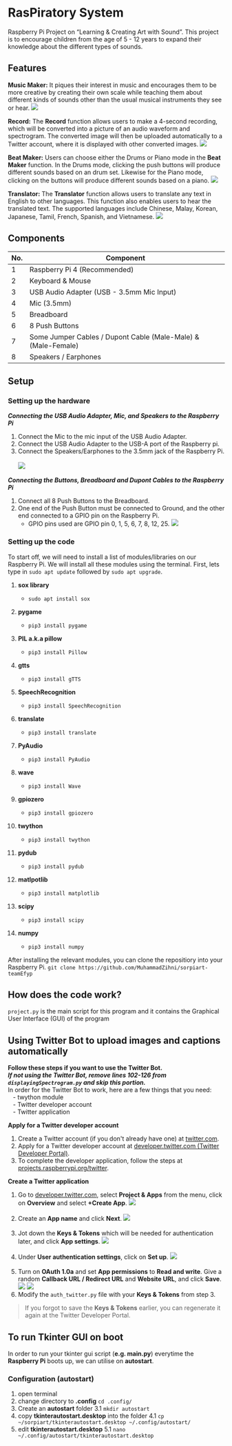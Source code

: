 # RasPiratory System
Raspberry Pi Project on “Learning & Creating Art with Sound”. This project is to encourage children from the age of 5 - 12 years to expand their knowledge about the different types of sounds.

## Features
**Music Maker:** It piques their interest in music and encourages them to be more creative by creating their own scale while teaching them about different kinds of sounds other than the usual musical instruments they see or hear.
![](documentation_images/MusicMaker.png)

**Record:** The **Record** function allows users to make a 4-second recording, which will be converted into a picture of an audio waveform and spectrogram. The converted image will then be uploaded automatically to a Twitter account, where it is displayed with other converted images.
![](documentation_images/record.png)

**Beat Maker:** Users can choose either the Drums or Piano mode in the **Beat Maker** function. In the Drums mode, clicking the push buttons will produce different sounds based on an drum set. Likewise for the Piano mode, clicking on the buttons will produce different sounds based on a piano. 
![](documentation_images/beatmaker.png)

**Translator:** The **Translator** function allows users to translate any text in English to other languages. This function also enables users to hear the translated text. The supported languages include Chinese, Malay, Korean, Japanese, Tamil, French, Spanish, and Vietnamese. 
![](documentation_images/translator.png)

## Components
| No. | Component |
| ----------- | ----------- |
|1|Raspberry Pi 4 (Recommended)|
|2|Keyboard & Mouse|
|3|USB Audio Adapter (USB - 3.5mm Mic Input)|
|4|Mic (3.5mm)|
|5|Breadboard|
|6|8 Push Buttons|
|7|Some Jumper Cables / Dupont Cable (Male-Male) & (Male-Female)|
|8|Speakers / Earphones|

## Setup
### Setting up the hardware
***Connecting the USB Audio Adapter, Mic, and Speakers to the Raspberry Pi***
1. Connect the Mic to the mic input of the USB Audio Adapter.
2. Connect the USB Audio Adapter to the USB-A port of the Raspberry pi.
3. Connect the Speakers/Earphones to the 3.5mm jack of the Raspberry Pi. <br /><br />
![](documentation_images/hardware_setup1.jpg)

***Connecting the Buttons, Breadboard and Dupont Cables to the Raspberry Pi***
1. Connect all 8 Push Buttons to the Breadboard.
2. One end of the Push Button must be connected to Ground, and the other end connected to a GPIO pin on the Raspberry Pi.
    - GPIO pins used are GPIO pin 0, 1, 5, 6, 7, 8, 12, 25.
![](documentation_images/beatmaker_setup.png)

### Setting up the code
To start off, we will need to install a list of modules/libraries on our Raspberry Pi. We will install all these modules using the terminal.
First, lets type in `sudo apt update` followed by `sudo apt upgrade`.
1. **sox library**
    - `sudo apt install sox`

2. **pygame**
    - `pip3 install pygame`

3. **PIL a.k.a pillow**
    - `pip3 install Pillow`

4. **gtts**
    - `pip3 install gTTS`

5. **SpeechRecognition**
    - `pip3 install SpeechRecognition`

6. **translate**
    - `pip3 install translate`

7. **PyAudio**
    - `pip3 install PyAudio`

8. **wave**
    - `pip3 install Wave`

9. **gpiozero**
    - `pip3 install gpiozero`

10. **twython**
    - `pip3 install twython`

11. **pydub**
    - `pip3 install pydub`

12. **matlpotlib**
    - `pip3 install matplotlib`

13. **scipy**
    - `pip3 install scipy`

14. **numpy**
    - `pip3 install numpy`
    
After installing the relevant modules, you can clone the repositiory into your Raspberry Pi.
`git clone https://github.com/MuhammadZihni/sorpiart-teamEfyp`

## How does the code work?
`project.py` is the main script for this program and it contains the Graphical User Interface (GUI) of the program



## Using Twitter Bot to upload images and captions automatically
**Follow these steps if you want to use the Twitter Bot.** <br />
***If not using the Twitter Bot, remove lines 102-126 from `displayingSpectrogram.py` and skip this portion.*** <br />
In order for the Twitter Bot to work, here are a few things that you need: <br />
&nbsp;&nbsp;    - twython module <br />
&nbsp;&nbsp;    - Twitter developer account <br />
&nbsp;&nbsp;    - Twitter application

**Apply for a Twitter developer account**
1. Create a Twitter account (if you don't already have one) at [twitter.com](https://twitter.com).
2. Apply for a Twitter developer account at [developer.twitter.com (Twitter Developer Portal)](https://developer.twitter.com).
3. To complete the developer application, follow the steps at [projects.raspberrypi.org/twitter](https://projects.raspberrypi.org/en/projects/getting-started-with-the-twitter-api/2).

**Create a Twitter application**
1. Go to [developer.twitter.com](https://developer.twitter.com), select **Project & Apps** from the menu, click on **Overview** and select **+Create App**.
![](documentation_images/twitter_1.png) <br /><br />
2. Create an **App name** and click **Next**.
![](documentation_images/twitter_2.png) <br /><br />
3. Jot down the **Keys & Tokens** which will be needed for authentication later, and click **App settings**.
![](documentation_images/twitter_3.png) <br /><br /> 
4. Under **User authentication settings**, click on **Set up**.
![](documentation_images/twitter_4.png) <br /><br />
5. Turn on **OAuth 1.0a** and set **App permissions** to **Read and write**. Give a random **Callback URL / Redirect URL** and **Website URL**, and click **Save**. <br />
![](documentation_images/twitter_5.png)
![](documentation_images/twitter_8.png)
6. Modify the `auth_twitter.py` file with your **Keys & Tokens** from step 3. 
> If you forgot to save the **Keys & Tokens** earlier, you can regenerate it again at the Twitter Developer Portal.

## To run Tkinter GUI on boot
In order to run your tkinter gui script (**e.g. main.py**) everytime the **Raspberry Pi** boots up, we can utilise on **autostart**. 

### Configuration (autostart)
1. open terminal
2. change directory to **.config** `cd .config/`
3. Create an **autostart** folder
3.1 `mkdir autostart`
4. copy **tkinterautostart.desktop** into the folder
4.1 `cp ~/sorpiart/tkinterautostart.desktop ~/.config/autostart/`
5. edit **tkinterautostart.desktop** 
5.1 `nano ~/.config/autostart/tkinterautostart.desktop`